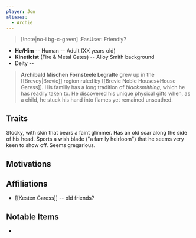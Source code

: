 ```yaml
---
player: Jon
aliases:
  - Archie
---
```

>[!note|no-i bg-c-green] :FasUser: Friendly?

- **He/Him** -- Human -- Adult (XX years old)
- **Kineticist** (Fire & Metal Gates) -- Alloy Smith background
- Deity -- 

> **Archibald Mischen Fornsteele Legralte** grew up in the [[Brevoy|Brevic]] region ruled by [[Brevic Noble Houses#House Garess]]. His familly has a long tradition of *blacksmithing*, which he has readily taken to. He discovered his unique physical gifts when, as a child, he stuck his hand into flames yet remained unscathed.

## Traits
Stocky, with skin that bears a faint glimmer. Has an old scar along the side of his head. Sports a wish blade ("a family heirloom") that he seems very keen to show off. Seems gregarious.

## Motivations


## Affiliations
- [[Kesten Garess]] -- old friends?

## Notable Items
- 